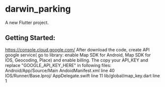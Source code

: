# darwin_parking

A new Flutter project.

## Getting Started:
https://console.cloud.google.com/
After download the code, create API google service( go to library: enable Map SDK for Android, Map SDK for IOS, Geocoding, Place) and enable billing.
The copy your API_KEY and replace "GOOGLE_API_KEY_HERE" in following files:
Android/App/Source/Main AndoidManifest.xml  line 40
IOS/Runner/Base.lproj/ AppDelegate.swift    line 11
lib/global/map_key.dart 		    line 1

